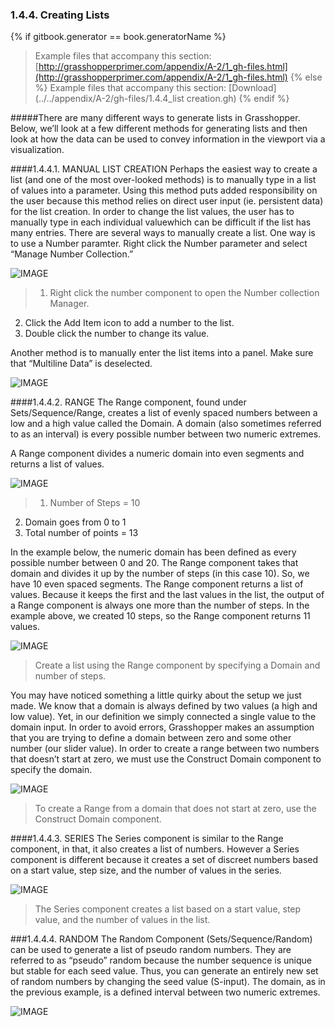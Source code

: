 ### 1.4.4. Creating Lists
{% if gitbook.generator == book.generatorName %}
>Example files that accompany this section: [http://grasshopperprimer.com/appendix/A-2/1_gh-files.html](http://grasshopperprimer.com/appendix/A-2/1_gh-files.html)
{% else %}
>Example files that accompany this section: [Download](../../appendix/A-2/gh-files/1.4.4_list creation.gh)
{% endif %}

#####There are many different ways to generate lists in Grasshopper. Below, we’ll look at a few different methods for generating lists and then look at how the data can be used to convey information in the viewport via a visualization.

####1.4.4.1. MANUAL LIST CREATION
Perhaps the easiest way to create a list (and one of the most over-looked
methods) is to manually type in a list of values into a parameter. Using this method puts added responsibility on the user because this method relies on direct user input (ie. persistent data) for the list creation. In order to change the list values, the user has to manually type in each individual valuewhich can be difficult if the list has many entries. There are several ways to manually create a list. One way is to use a Number paramter. Right click the Number parameter and select “Manage Number Collection.”

![IMAGE](images/1-4-4/1-4-4_001-manual-list-creation.png)
>1. Right click the number component to open the Number collection Manager.
2. Click the Add Item icon to add a number to the list.
3. Double click the number to change its value.

Another method is to manually enter the list items into a panel. Make sure that “Multiline Data” is deselected.

![IMAGE](images/1-4-4/1-4-4_002-panel.png)

####1.4.4.2. RANGE
The Range component, found under Sets/Sequence/Range, creates a list of
evenly spaced numbers between a low and a high value called the Domain. A
domain (also sometimes referred to as an interval) is every possible number between two numeric extremes.

A Range component divides a numeric domain into even segments and returns a list of values.

![IMAGE](images/1-4-4/1-4-4_003-range.png)
>1. Number of Steps = 10
2. Domain goes from 0 to 1
3. Total number of points = 13

In the example below, the numeric domain has been defined as every possible number between 0 and 20. The Range component takes that domain and divides it up by the number of steps (in this case 10). So, we have 10 even spaced segments. The Range component returns a list of values. Because it keeps the first and the last values in the list, the output of a Range component is always one more than the number of steps. In the example above, we created 10 steps, so the Range component returns 11 values.

![IMAGE](images/1-4-4/1-4-4_004-range_2.png)
>Create a list using the Range component by specifying a Domain and number of steps.


You may have noticed something a little quirky about the setup we just made. We know that a domain is always defined by two values (a high and low value). Yet, in our definition we simply connected a single value to the domain input. In order to avoid errors, Grasshopper makes an assumption that you are trying to define a domain between zero and some other number (our slider value). In order to create a range between two numbers that doesn’t start at zero, we must use the Construct Domain component to specify the domain.

![IMAGE](images/1-4-4/1-4-4_005-construct-domain.png)
>To create a Range from a domain that does not start at zero, use the Construct Domain component.

####1.4.4.3. SERIES
The Series component is similar to the Range component, in that, it also creates a list of numbers. However a Series component is different because it creates a set of discreet numbers based on a start value, step size, and the number of values in the series.

![IMAGE](images/1-4-4/1-4-4_006-series.png)
>The Series component creates a list based on a start value, step value, and the number of values in the list.

###1.4.4.4. RANDOM
The Random Component (Sets/Sequence/Random) can be used to generate a list of pseudo random numbers. They are referred to as “pseudo” random because the number sequence is unique but stable for each seed value. Thus, you can generate an entirely new set of random numbers by changing the seed value (S-input). The domain, as in the previous example, is a defined interval between two numeric extremes.

![IMAGE](images/1-4-4/1-4-4_007-random.png)

